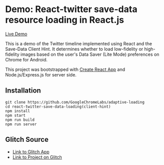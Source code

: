 
# Demo: React-twitter save-data resource loading in React.js

[Live Demo](https://adaptive-loading.web.app/react-twitter-save-data-loading(client-hint))

This is a demo of the Twitter timeline implemented using React and the Save-Data Client Hint. It determines whether to load low-fidelity or high-fidelity images based on the user's Data Saver (Lite Mode) preferences on Chrome for Android.

This project was bootstrapped with [Create React App](https://github.com/facebook/create-react-app) and Node.js/Express.js for server side.

## Installation
```
git clone https://github.com/GoogleChromeLabs/adaptive-loading
cd react-twitter-save-data-loading(client-hint)
npm install
npm start
npm run build
npm run server
```

## Glitch Source
* [Link to Glitch App](https://anton-karlovskiy-react-twitter-save-data-loading-client-hint.glitch.me/)
* [Link to Project on Glitch](https://glitch.com/~anton-karlovskiy-react-twitter-save-data-loading-client-hint/)
